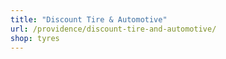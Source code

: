 ```yaml
---
title: "Discount Tire & Automotive"
url: /providence/discount-tire-and-automotive/
shop: tyres
---
```

